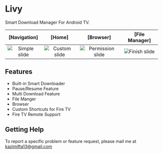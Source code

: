 # Livy
Smart Download Manager For Android TV.

| [Navigation] | [Home] | [Browser] | [File Manager]
|:-:|:-:|:-:|:-:|
| ![Simple slide] | ![Custom slide] | ![Permission slide] | ![Finish slide] |

## Features
  - Built-in Smart Downloader
  - Pause/Resume Feature
  - Multi Download Feature
  - File Manger
  - Browser
  - Custom Shortcuts for Fire TV
  - Fire TV Remote Support

 
## Getting Help


To report a specific problem or feature request, please mail me at kazimifta13@gmail.com

[Simple slide]: <https://github.com/kazi-mifta/Livy-TvDownlonder/blob/master/images/navigation.png>
[Custom slide]: <https://github.com/kazi-mifta/Livy-TvDownlonder/blob/master/images/home.png>
[Permission slide]: <https://github.com/kazi-mifta/Livy-TvDownlonder/blob/master/images/browser.png>
[Finish slide]: <https://github.com/kazi-mifta/Livy-TvDownlonder/blob/master/images/file_manager.png>